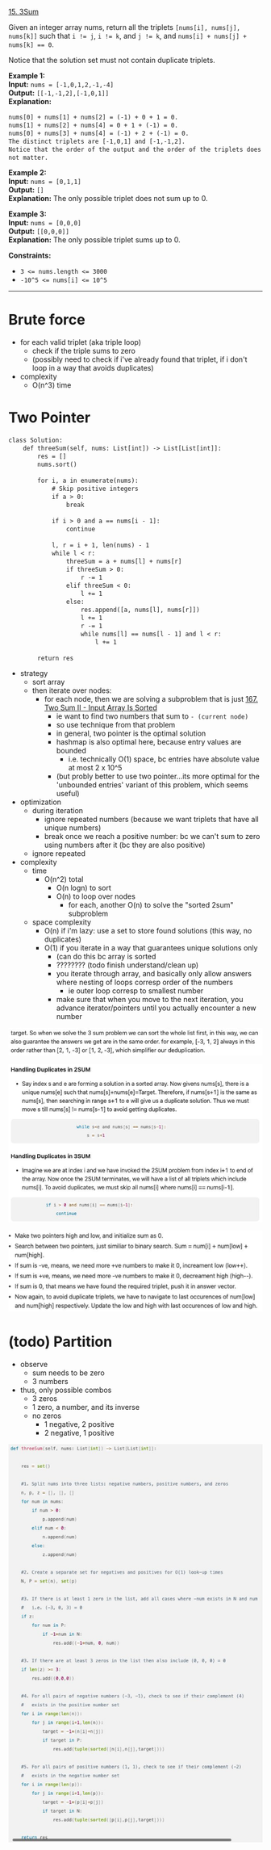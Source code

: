 [15. 3Sum](https://leetcode.com/problems/3sum/)

Given an integer array nums, return all the triplets `[nums[i], nums[j], nums[k]]` such that `i != j`, `i != k`, and `j != k`, and `nums[i] + nums[j] + nums[k] == 0`.

Notice that the solution set must not contain duplicate triplets.

**Example 1:**  
**Input:** `nums = [-1,0,1,2,-1,-4]`  
**Output:** `[[-1,-1,2],[-1,0,1]]`  
**Explanation:**  
```
nums[0] + nums[1] + nums[2] = (-1) + 0 + 1 = 0.
nums[1] + nums[2] + nums[4] = 0 + 1 + (-1) = 0.
nums[0] + nums[3] + nums[4] = (-1) + 2 + (-1) = 0.
The distinct triplets are [-1,0,1] and [-1,-1,2].
Notice that the order of the output and the order of the triplets does not matter.
```

**Example 2:**  
**Input:** `nums = [0,1,1]`  
**Output:** `[]`  
**Explanation:** The only possible triplet does not sum up to 0.  

**Example 3:**  
**Input:** `nums = [0,0,0]`  
**Output:** `[[0,0,0]]`  
**Explanation:** The only possible triplet sums up to 0.  

**Constraints:**
- `3 <= nums.length <= 3000`
- `-10^5 <= nums[i] <= 10^5`

---
# Brute force
- for each valid triplet (aka triple loop)
	- check if the triple sums to zero
	- (possibly need to check if i've already found that triplet, if i don't loop in a way that avoids duplicates)
- complexity
	- O(n^3) time

# Two Pointer
```
class Solution:
    def threeSum(self, nums: List[int]) -> List[List[int]]:
        res = []
        nums.sort()

        for i, a in enumerate(nums):
            # Skip positive integers
            if a > 0:
                break

            if i > 0 and a == nums[i - 1]:
                continue

            l, r = i + 1, len(nums) - 1
            while l < r:
                threeSum = a + nums[l] + nums[r]
                if threeSum > 0:
                    r -= 1
                elif threeSum < 0:
                    l += 1
                else:
                    res.append([a, nums[l], nums[r]])
                    l += 1
                    r -= 1
                    while nums[l] == nums[l - 1] and l < r:
                        l += 1
                        
        return res
```

- strategy
	- sort array
	- then iterate over nodes: 
		- for each node, then we are solving a subproblem that is just [167. Two Sum II - Input Array Is Sorted](167.%20Two%20Sum%20II%20-%20Input%20Array%20Is%20Sorted.md)
			- ie want to find two numbers that sum to `- (current node)`
			- so use technique from that problem
			- in general, two pointer is the optimal solution
			- hashmap is also optimal here, because entry values are bounded
				- i.e. technically O(1) space, bc entries have absolute value at most 2 x 10^5
			- (but probly better to use two pointer...its more optimal for the 'unbounded entries' variant of this problem, which seems useful)
- optimization
	- during iteration
		- ignore repeated numbers (because we want triplets that have all unique numbers)
		- break once we reach a positive number: bc we can't sum to zero using numbers after it (bc they are also positive)
	- ignore repeated 
- complexity
	- time
		- O(n^2) total
			- O(n logn) to sort 
			- O(n) to loop over nodes
				- for each, another O(n) to solve the "sorted 2sum" subproblem
	- space complexity
		- O(n) if i'm lazy: use a set to store found solutions (this way, no duplicates)
		- O(1) if you iterate in a way that guarantees unique solutions only
			- (can do this bc array is sorted
			- ???????? (todo finish understand/clean up)
			- you iterate through array, and basically only allow answers where nesting of loops corresp order of the numbers
				- ie outer loop corresp to smallest number
			- make sure that when you move to the next iteration, you advance iterator/pointers until you actually encounter a new number


![](../!assets/attachments/Pasted%20image%2020240226000946.png)

![](../!assets/attachments/Pasted%20image%2020240226001953.png)

![](../!assets/attachments/Pasted%20image%2020240302015040.png)






# (todo) Partition
- observe
	- sum needs to be zero
	- 3 numbers
- thus, only possible combos
	- 3 zeros
	- 1 zero, a number, and its inverse
	- no zeros
		- 1 negative, 2 positive
		- 2 negative, 1 positive


![](../!assets/attachments/Pasted%20image%2020240226000724.png)